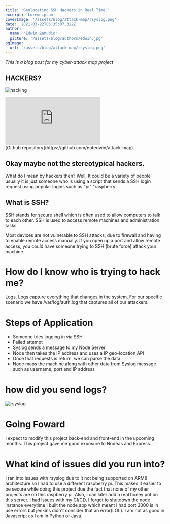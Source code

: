 ```yaml
---
title: 'Geolocating SSH Hackers in Real Time.'
excerpt: 'Lorem ipsum'
coverImage: '/assets/blog/attack-map/rsyslog.png'
date: '2021-03-22T05:35:07.322Z'
author:
  name: 'Edwin Zamudio'
  picture: '/assets/blog/authors/edwin.jpg'
ogImage:
  url: '/assets/blog/attack-map/rsyslog.png'
---
```


*This is a blog post for my cyber-attack map project*  

## HACKERS?

![hacking](/assets/blog/attack-map/hacker.gif)


<div class="embed-responsive">
<embed src="https://map.edwin.computer">
</div>
[Github repository](https://github.com/notedwin/attack-map)




## Okay maybe not the stereotypical hackers.  

What do I mean by hackers then? Well, It could be a variety of people usually it is just someone who is using a script that sends a SSH login request using popular logins such as "pi":"raspberry

## What is SSH?

SSH stands for secure shell which is often used to allow computers to talk to each other. SSH is used to access remote machines and administration tasks.

Most devices are not vulnerable to SSH attacks, due to firewall and having to enable remote access manually.
If you open up a port and allow remote access, you could have someone trying to SSH (brute force) attack your machine.


# How do I know who is trying to hack me?

Logs. Logs capture everything that changes in the system. For our specific scenario we have /var/log/auth.log that captures all of our attackers.


# Steps of Application

- Someone tries logging in via SSH
- Failed attempt
- Syslog sends a message to my Node Server
- Node then takes the IP address and uses a IP geo-location API
- Once that requests is return, we can parse the data
- Node maps the machine along with other data from Syslog message such as username, port and IP address


# how did you send logs?

![rsyslog](rsyslog.png)

# Going Foward

I expect to modify this project back-end and front-end in the upcoming months. This project gave me good exposure to NodeJs and Express.

# What kind of issues did you run into?
I ran into issues with rsyslog due to it not being supported on ARM8 architecture so I had to use a different raspberry pi.
This makes it easier to be secure while doing this project due the fact that none of my other projects are on this raspberry pi.
Also, I can later add a real honey pot on this server.
I had issues with my CI/CD, I forgot to shutdown the node instance everytime I built the node app which meant I had port 3000 is in use errors but jenkins didn't consider that an error(LOL).
I am not as good in Javascript as I am in Python or Java.

